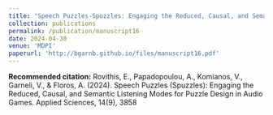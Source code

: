 ```yaml
---
title: "Speech Puzzles-Spuzzles: Engaging the Reduced, Causal, and Semantic Listening Modes for Puzzle Design in Audio Games"
collection: publications
permalink: /publication/manuscript16
date: 2024-04-30
venue: 'MDPI'
paperurl: 'http://bgarnb.github.io/files/manuscript16.pdf'
---
```

<b> Recommended citation:</b> Rovithis, E., Papadopoulou, A., Komianos, V., Garneli, V., & Floros, A. (2024). Speech Puzzles (Spuzzles): Engaging the Reduced, Causal, and Semantic Listening Modes for Puzzle Design in Audio Games. Applied Sciences, 14(9), 3858
